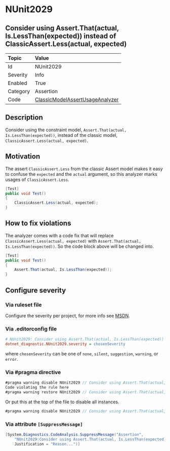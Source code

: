 # NUnit2029

## Consider using Assert.That(actual, Is.LessThan(expected)) instead of ClassicAssert.Less(actual, expected)

| Topic    | Value
| :--      | :--
| Id       | NUnit2029
| Severity | Info
| Enabled  | True
| Category | Assertion
| Code     | [ClassicModelAssertUsageAnalyzer](https://github.com/nunit/nunit.analyzers/blob/master/src/nunit.analyzers/ClassicModelAssertUsage/ClassicModelAssertUsageAnalyzer.cs)

## Description

Consider using the constraint model, `Assert.That(actual, Is.LessThan(expected))`, instead of the classic model,
`ClassicAssert.Less(actual, expected)`.

## Motivation

The assert `ClassicAssert.Less` from the classic Assert model makes it easy to confuse the `expected` and the `actual`
argument, so this analyzer marks usages of `ClassicAssert.Less`.

```csharp
[Test]
public void Test()
{
    ClassicAssert.Less(actual, expected);
}
```

## How to fix violations

The analyzer comes with a code fix that will replace `ClassicAssert.Less(actual, expected)` with
`Assert.That(actual, Is.LessThan(expected))`. So the code block above will be changed into.

```csharp
[Test]
public void Test()
{
    Assert.That(actual, Is.LessThan(expected));
}
```

<!-- start generated config severity -->
## Configure severity

### Via ruleset file

Configure the severity per project, for more info see
[MSDN](https://learn.microsoft.com/en-us/visualstudio/code-quality/using-rule-sets-to-group-code-analysis-rules?view=vs-2022).

### Via .editorconfig file

```ini
# NUnit2029: Consider using Assert.That(actual, Is.LessThan(expected)) instead of ClassicAssert.Less(actual, expected)
dotnet_diagnostic.NUnit2029.severity = chosenSeverity
```

where `chosenSeverity` can be one of `none`, `silent`, `suggestion`, `warning`, or `error`.

### Via #pragma directive

```csharp
#pragma warning disable NUnit2029 // Consider using Assert.That(actual, Is.LessThan(expected)) instead of ClassicAssert.Less(actual, expected)
Code violating the rule here
#pragma warning restore NUnit2029 // Consider using Assert.That(actual, Is.LessThan(expected)) instead of ClassicAssert.Less(actual, expected)
```

Or put this at the top of the file to disable all instances.

```csharp
#pragma warning disable NUnit2029 // Consider using Assert.That(actual, Is.LessThan(expected)) instead of ClassicAssert.Less(actual, expected)
```

### Via attribute `[SuppressMessage]`

```csharp
[System.Diagnostics.CodeAnalysis.SuppressMessage("Assertion",
    "NUnit2029:Consider using Assert.That(actual, Is.LessThan(expected)) instead of ClassicAssert.Less(actual, expected)",
    Justification = "Reason...")]
```
<!-- end generated config severity -->
